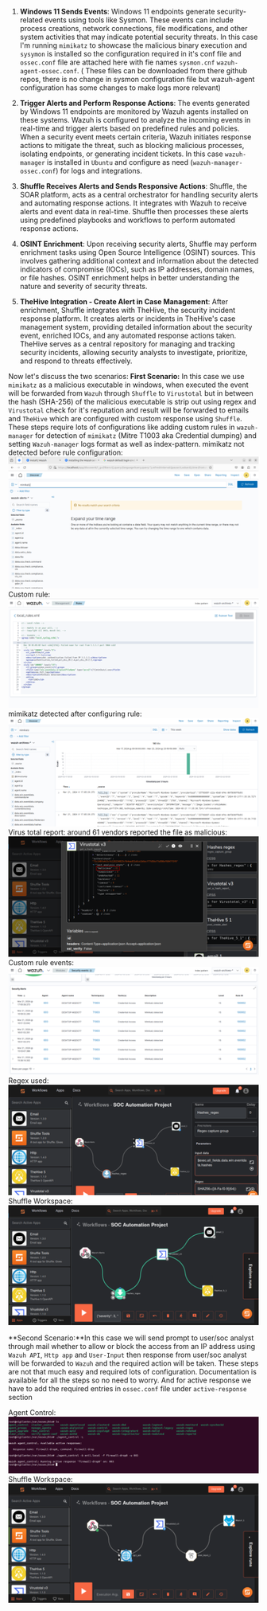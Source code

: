 1. **Windows 11 Sends Events**: Windows 11 endpoints generate security-related events using tools like Sysmon. These events can include process creations, network connections, file modifications, and other system activities that may indicate potential security threats.
In this case I'm running `mimikatz` to showcase the malicious binary execution and `sysymon` is installed so the configuration required in it's conf file and  `ossec.conf` file are  attached here with fie names `sysmon.cnf` `wazuh-agent-ossec.conf`. ( These files can be downloaded from there github repos, there is no change in sysmon configuration file but wazuh-agent configuration has some changes to make logs more relevant) 

2. **Trigger Alerts and Perform Response Actions**: The events generated by Windows 11 endpoints are monitored by Wazuh agents installed on these systems. Wazuh is configured to analyze the incoming events in real-time and trigger alerts based on predefined rules and policies. When a security event meets certain criteria, Wazuh initiates response actions to mitigate the threat, such as blocking malicious processes, isolating endpoints, or generating incident tickets.
In this case `wazuh-manager` is installed in `Ubuntu` and configure as need (`wazuh-manager-ossec.conf`) for logs and integrations.

3. **Shuffle Receives Alerts and Sends Responsive Actions**: Shuffle, the SOAR platform, acts as a central orchestrator for handling security alerts and automating response actions. It integrates with Wazuh to receive alerts and event data in real-time. Shuffle then processes these alerts using predefined playbooks and workflows to perform automated response actions.

4. **OSINT Enrichment**: Upon receiving security alerts, Shuffle may perform enrichment tasks using Open Source Intelligence (OSINT) sources. This involves gathering additional context and information about the detected indicators of compromise (IOCs), such as IP addresses, domain names, or file hashes. OSINT enrichment helps in better understanding the nature and severity of security threats.

5. **TheHive Integration - Create Alert in Case Management**: After enrichment, Shuffle integrates with TheHive, the security incident response platform. It creates alerts or incidents in TheHive's case management system, providing detailed information about the security event, enriched IOCs, and any automated response actions taken. TheHive serves as a central repository for managing and tracking security incidents, allowing security analysts to investigate, prioritize, and respond to threats effectively.

Now let's discuss the two scenarios:
**First Scenario:** 
In this case we use `mimikatz` as a malicious executable in windows, when executed the event will be forwarded from `Wazuh` through `Shuffle` to `Virustotal` but in between the hash (SHA-256) of the malicious executable is strip out using regex and `Virustotal` check for it's reputation and result will be forwarded to emails and `TheHive` which are configured with custom response using `Shuffle`. These steps require lots of configurations like adding custom rules in `wazuh-manager` for detection of `mimikatz` (Mitre T1003 aka Credential dumping) and setting `Wazuh-manager` logs format as well as index-pattern.
mimikatz not detected before rule configuration:
![mimikatz not detected before rule configuration](mimikatz-no-detection.png)
Custom rule:
![Custom Rule](custom_rules.png)
mimikatz detected after configuring rule:
![mimikatz detected after configuring rule](mimikatz_detected.png)
Virus total report: around 61 vendors reported the file as malicious:
![Virus total report: around 61 vendors reported the file as malicious](vt.png)
Custom rule events:
![Custom rule events: ](custom_rule_events.png)
Regex used:
![Regex used](hash-regex.png)
Shuffle Workspace:
![Shuffle Workspace](workspace-1.png)


**Second Scenario:**In this case we will send prompt to user/soc analyst through mail  whether to allow or block the access from an IP address using `Wazuh API`, `Http app` and `User-Input` then response from user/soc analyst will be forwarded to `Wazuh` and the required action will be taken. These steps are not that much easy and required lots of configuration. Documentation is available for all the steps so no need to worry. And for active response we have to add the required entries in `ossec.conf` file under `active-response` section

Agent Control:
![Agent Control](agent_control.png)
Shuffle Workspace:
![Shuffle Workspace](workspace-2.png)

